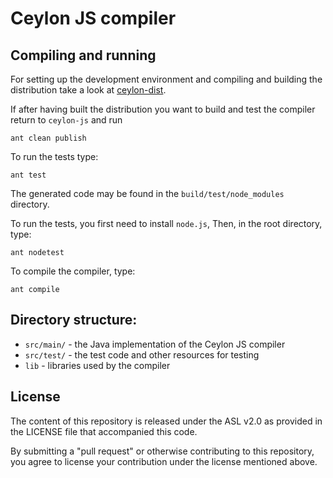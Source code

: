 Ceylon JS compiler
==================

Compiling and running
---------------------

For setting up the development environment and compiling and building the distribution
take a look at [ceylon-dist](https://github.com/ceylon/ceylon-spec/README.md).

If after having built the distribution you want to build and test the compiler
return to `ceylon-js` and run

    ant clean publish

To run the tests type:

    ant test

The generated code may be found in the `build/test/node_modules`
directory.

To run the tests, you first need to install `node.js`, Then, 
in the root directory, type:

    ant nodetest

To compile the compiler, type:

    ant compile

Directory structure:
--------------------

* `src/main/` - the Java implementation of the Ceylon JS compiler
* `src/test/` - the test code and other resources for testing
* `lib`       - libraries used by the compiler

License
-------

The content of this repository is released under the ASL v2.0
as provided in the LICENSE file that accompanied this code.

By submitting a "pull request" or otherwise contributing to this 
repository, you agree to license your contribution under the 
license mentioned above.
